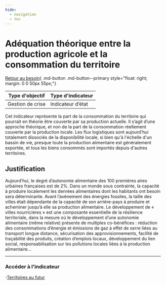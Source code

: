 ```yaml
---
hide:
  - navigation
  - toc
---
```


# Adéquation théorique entre la production agricole et la consommation du territoire 

[Retour au besoin](https://konsilion.github.io/diag360/pages/besoins/bv2){ .md-button .md-button--primary style="float: right; margin: 0 0 50px 55px;"}

|Type d'objectif|Type d'indicateur|
|--|--|
|Gestion de crise|Indicateur d’état|

Cet  indicateur  représente  la  part  de  la  consommation  du  territoire  qui  pourrait  en théorie être couverte par sa production actuelle. 
Il  s’agit  d’une  approche  théorique, et non de la part de la consommation réellement couverte  par  la  production  locale.  Les  flux  logistiques  sont  aujourd'hui  totalement dissociés  de  la  disponibilité  locale,  si  bien  qu'à  l'échelle  d'un  bassin  de  vie, presque toute  la  production  alimentaire  est  généralement  exportée,  et  tous  les  biens consommés sont importés depuis d'autres territoires.

## Justification

Aujourd’hui,  le  degré  d’autonomie  alimentaire  des  100  premières  aires  urbaines françaises  est  de  2%. Dans  un  monde  sous  contrainte,  la  capacité  à  produire localement les denrées alimentaires dont les habitants ont besoin sera déterminante. 
Avant  l’avènement  des  énergies  fossiles,  la  taille  des  villes  était  dépendante  de  la capacité  de  son  arrière-pays  à  produire  et  acheminer  jusqu’à  elle  sa  production alimentaire.
Le  développement  de  « villes  nourricières »  est  une  composante  essentielle  de  la résilience  territoriale,  dans  la  mesure  où  le  développement  d’une  autonomie alimentaire (même  relative)  présente de  multiples  co-bénéfices :  réduction  des consommations  d’énergie  et  émissions  de  gaz  à  effet  de  serre  liées  au  transport longue  distance,  sécurisation  des  approvisionnements,  facilité  de  traçabilité  des produits,  création  d’emplois locaux, développement du lien social, responsabilisation sur les pollutions locales liées à la production alimentaire… 

---

### Accéder à l'indicateur

-[Territoires au futur](https://territoiresaufutur.org/carte?indicator=souverainete_agricole&scale=epci)